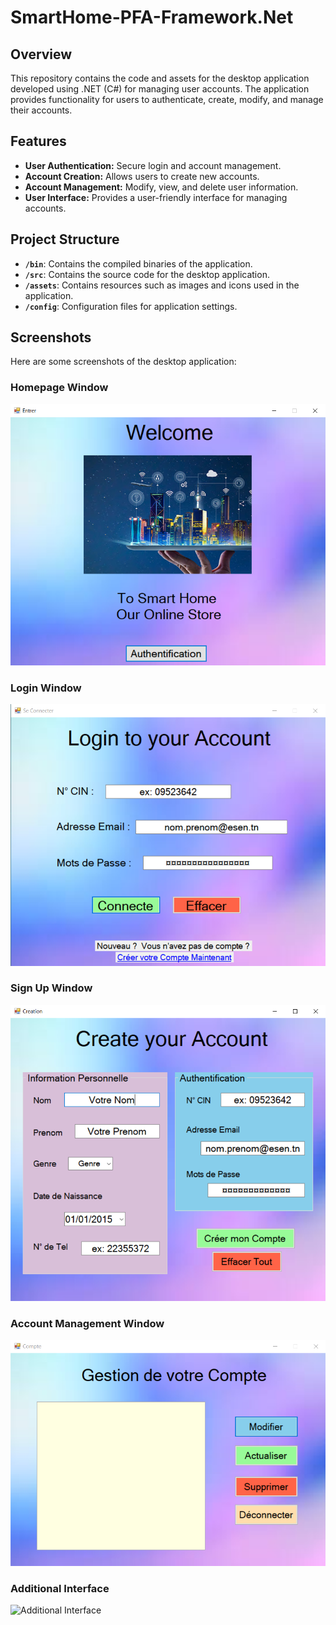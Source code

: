 # SmartHome-PFA-Framework.Net

## Overview

This repository contains the code and assets for the desktop application developed using .NET (C#) for managing user accounts. The application provides functionality for users to authenticate, create, modify, and manage their accounts.

## Features

- **User Authentication:** Secure login and account management.
- **Account Creation:** Allows users to create new accounts.
- **Account Management:** Modify, view, and delete user information.
- **User Interface:** Provides a user-friendly interface for managing accounts.

## Project Structure

- **`/bin`**: Contains the compiled binaries of the application.
- **`/src`**: Contains the source code for the desktop application.
- **`/assets`**: Contains resources such as images and icons used in the application.
- **`/config`**: Configuration files for application settings.

## Screenshots

Here are some screenshots of the desktop application:

### Homepage Window
![Login Window](./Screenshots/Capture%20d’%C3%A9cran%202022-05-06%20204445.png)

### Login Window
![Registration Window](./Screenshots/Capture%20d’%C3%A9cran%202022-05-06%20204555.png)

### Sign Up Window
![User Profile Window](./Screenshots/Capture%20d’%C3%A9cran%202022-05-06%20204745.png)

### Account Management Window
![Account Management Window](./Screenshots/Capture%20d’%C3%A9cran%202022-05-06%20210332.png)

### Additional Interface
![Additional Interface](./Screenshots/S%20Capture%20d’écran%202022-05-06%20210384.png)
